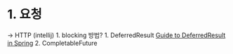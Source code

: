 # 1. 요청
-> HTTP (intellij)
	1. blocking 방법?
		1. DeferredResult
		[Guide to DeferredResult in Spring](https://www.baeldung.com/spring-deferred-result)
		2. CompletableFuture